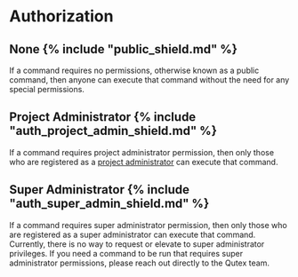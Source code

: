 # Authorization

## None {% include "public_shield.md" %}

If a command requires no permissions, otherwise known as a public command, then anyone can execute that command without the need for any special permissions.

## Project Administrator {% include "auth_project_admin_shield.md" %}

If a command requires project administrator permission, then only those who are registered as a [project administrator](./administration) can execute that command.

## Super Administrator {% include "auth_super_admin_shield.md" %}

If a command requires super administrator permission, then only those who are registered as a super administrator can execute that command. Currently, there is no way to request or elevate to super administrator privileges. If you need a command to be run that requires super administrator permissions, please reach out directly to the Qutex team.